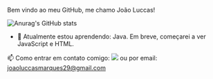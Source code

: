 Bem vindo ao meu GitHub, me chamo João Luccas!

![Anurag's GitHub stats](https://github-readme-stats.vercel.app/api?devJoaoLuccas=anuraghazra&count_private=true)

- 🌱 Atualmente estou aprendendo: Java. Em breve, começarei a ver JavaScript e HTML.


📫 Como entrar em contato comigo: 
 <a href="https://www.linkedin.com/in/jo%C3%A3o-luccas-75291a232/" target="_blank"><img src="https://img.shields.io/badge/-LinkedIn-%230077B5?style=for-the-badge&logo=linkedin&logoColor=white" target="_blank"></a> ou por email: joaoluccasmarques29@gmail.com
 


